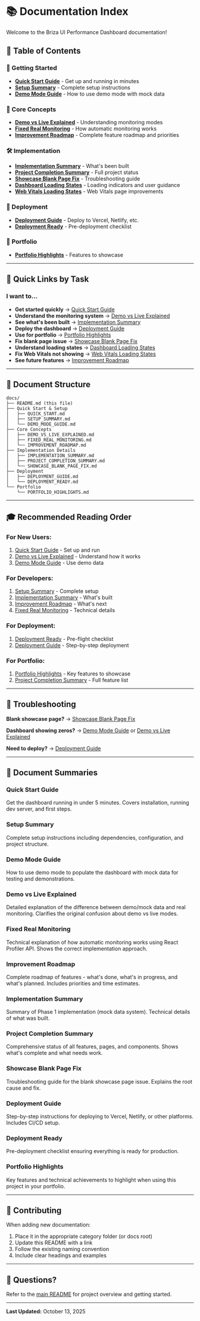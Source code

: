# 📚 Documentation Index

Welcome to the Briza UI Performance Dashboard documentation!

## 📖 Table of Contents

### 🚀 Getting Started

- **[Quick Start Guide](QUICK_START.md)** - Get up and running in minutes
- **[Setup Summary](SETUP_SUMMARY.md)** - Complete setup instructions
- **[Demo Mode Guide](DEMO_MODE_GUIDE.md)** - How to use demo mode with mock data

### 🎯 Core Concepts

- **[Demo vs Live Explained](DEMO_VS_LIVE_EXPLAINED.md)** - Understanding monitoring modes
- **[Fixed Real Monitoring](FIXED_REAL_MONITORING.md)** - How automatic monitoring works
- **[Improvement Roadmap](IMPROVEMENT_ROADMAP.md)** - Complete feature roadmap and priorities

### 🛠️ Implementation

- **[Implementation Summary](IMPLEMENTATION_SUMMARY.md)** - What's been built
- **[Project Completion Summary](PROJECT_COMPLETION_SUMMARY.md)** - Full project status
- **[Showcase Blank Page Fix](SHOWCASE_BLANK_PAGE_FIX.md)** - Troubleshooting guide
- **[Dashboard Loading States](DASHBOARD_LOADING_STATES.md)** - Loading indicators and user guidance
- **[Web Vitals Loading States](WEB_VITALS_LOADING_STATES.md)** - Web Vitals page improvements

### 🚀 Deployment

- **[Deployment Guide](DEPLOYMENT_GUIDE.md)** - Deploy to Vercel, Netlify, etc.
- **[Deployment Ready](DEPLOYMENT_READY.md)** - Pre-deployment checklist

### 💼 Portfolio

- **[Portfolio Highlights](PORTFOLIO_HIGHLIGHTS.md)** - Features to showcase

---

## 🎯 Quick Links by Task

### I want to...

- **Get started quickly** → [Quick Start Guide](QUICK_START.md)
- **Understand the monitoring system** → [Demo vs Live Explained](DEMO_VS_LIVE_EXPLAINED.md)
- **See what's been built** → [Implementation Summary](IMPLEMENTATION_SUMMARY.md)
- **Deploy the dashboard** → [Deployment Guide](DEPLOYMENT_GUIDE.md)
- **Use for portfolio** → [Portfolio Highlights](PORTFOLIO_HIGHLIGHTS.md)
- **Fix blank page issue** → [Showcase Blank Page Fix](SHOWCASE_BLANK_PAGE_FIX.md)
- **Understand loading states** → [Dashboard Loading States](DASHBOARD_LOADING_STATES.md)
- **Fix Web Vitals not showing** → [Web Vitals Loading States](WEB_VITALS_LOADING_STATES.md)
- **See future features** → [Improvement Roadmap](IMPROVEMENT_ROADMAP.md)

---

## 📂 Document Structure

```
docs/
├── README.md (this file)
├── Quick Start & Setup
│   ├── QUICK_START.md
│   ├── SETUP_SUMMARY.md
│   └── DEMO_MODE_GUIDE.md
├── Core Concepts
│   ├── DEMO_VS_LIVE_EXPLAINED.md
│   ├── FIXED_REAL_MONITORING.md
│   └── IMPROVEMENT_ROADMAP.md
├── Implementation Details
│   ├── IMPLEMENTATION_SUMMARY.md
│   ├── PROJECT_COMPLETION_SUMMARY.md
│   └── SHOWCASE_BLANK_PAGE_FIX.md
├── Deployment
│   ├── DEPLOYMENT_GUIDE.md
│   └── DEPLOYMENT_READY.md
└── Portfolio
    └── PORTFOLIO_HIGHLIGHTS.md
```

---

## 🎓 Recommended Reading Order

### For New Users:

1. [Quick Start Guide](QUICK_START.md) - Set up and run
2. [Demo vs Live Explained](DEMO_VS_LIVE_EXPLAINED.md) - Understand how it works
3. [Demo Mode Guide](DEMO_MODE_GUIDE.md) - Use demo data

### For Developers:

1. [Setup Summary](SETUP_SUMMARY.md) - Complete setup
2. [Implementation Summary](IMPLEMENTATION_SUMMARY.md) - What's built
3. [Improvement Roadmap](IMPROVEMENT_ROADMAP.md) - What's next
4. [Fixed Real Monitoring](FIXED_REAL_MONITORING.md) - Technical details

### For Deployment:

1. [Deployment Ready](DEPLOYMENT_READY.md) - Pre-flight checklist
2. [Deployment Guide](DEPLOYMENT_GUIDE.md) - Step-by-step deployment

### For Portfolio:

1. [Portfolio Highlights](PORTFOLIO_HIGHLIGHTS.md) - Key features to showcase
2. [Project Completion Summary](PROJECT_COMPLETION_SUMMARY.md) - Full feature list

---

## 🐛 Troubleshooting

**Blank showcase page?** → [Showcase Blank Page Fix](SHOWCASE_BLANK_PAGE_FIX.md)

**Dashboard showing zeros?** → [Demo Mode Guide](DEMO_MODE_GUIDE.md) or [Demo vs Live Explained](DEMO_VS_LIVE_EXPLAINED.md)

**Need to deploy?** → [Deployment Guide](DEPLOYMENT_GUIDE.md)

---

## 📝 Document Summaries

### Quick Start Guide

Get the dashboard running in under 5 minutes. Covers installation, running dev server, and first steps.

### Setup Summary

Complete setup instructions including dependencies, configuration, and project structure.

### Demo Mode Guide

How to use demo mode to populate the dashboard with mock data for testing and demonstrations.

### Demo vs Live Explained

Detailed explanation of the difference between demo/mock data and real monitoring. Clarifies the original confusion about demo vs live modes.

### Fixed Real Monitoring

Technical explanation of how automatic monitoring works using React Profiler API. Shows the correct implementation approach.

### Improvement Roadmap

Complete roadmap of features - what's done, what's in progress, and what's planned. Includes priorities and time estimates.

### Implementation Summary

Summary of Phase 1 implementation (mock data system). Technical details of what was built.

### Project Completion Summary

Comprehensive status of all features, pages, and components. Shows what's complete and what needs work.

### Showcase Blank Page Fix

Troubleshooting guide for the blank showcase page issue. Explains the root cause and fix.

### Deployment Guide

Step-by-step instructions for deploying to Vercel, Netlify, or other platforms. Includes CI/CD setup.

### Deployment Ready

Pre-deployment checklist ensuring everything is ready for production.

### Portfolio Highlights

Key features and technical achievements to highlight when using this project in your portfolio.

---

## 🤝 Contributing

When adding new documentation:

1. Place it in the appropriate category folder (or docs root)
2. Update this README with a link
3. Follow the existing naming convention
4. Include clear headings and examples

---

## 📧 Questions?

Refer to the [main README](../READMENEW.md) for project overview and getting started.

---

**Last Updated:** October 13, 2025
